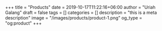 +++
title = "Products"
date = 2019-10-17T11:22:16+06:00
author = "Uriah Galang"
draft = false
tags = []
categories = []
description = "this is a meta description"
image = "/images/products/product-1.png"
og_type = "og:product"
+++